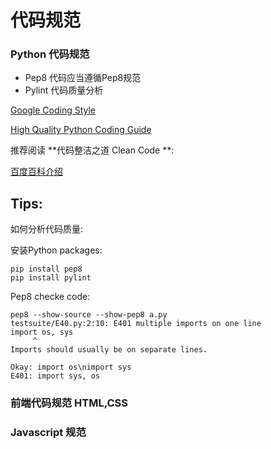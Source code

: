 # 代码规范

### Python 代码规范

* Pep8 代码应当遵循Pep8规范
* Pylint 代码质量分析

[Google Coding Style](
https://google-styleguide.googlecode.com/svn/trunk/pyguide.html)


[High Quality Python Coding Guide](
http://docs.python-guide.org/en/latest/writing/style/)


推荐阅读 **代码整洁之道 Clean Code **:

[百度百科介绍](http://baike.baidu.com/view/2708403.htm?fr=aladdin)

Tips:
----------
如何分析代码质量:

安装Python packages:

    pip install pep8
    pip install pylint

Pep8 checke code:

    pep8 --show-source --show-pep8 a.py
    testsuite/E40.py:2:10: E401 multiple imports on one line
    import os, sys
         ^
    Imports should usually be on separate lines.

    Okay: import os\nimport sys
    E401: import sys, os
    



### 前端代码规范 HTML,CSS


### Javascript 规范

###

